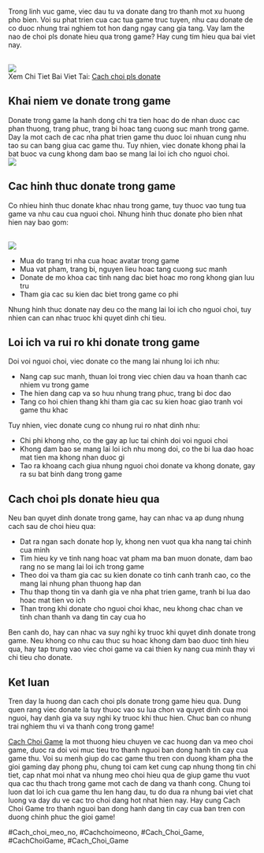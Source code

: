 <p>Trong linh vuc game, viec dau tu va donate dang tro thanh mot xu huong pho bien. Voi su phat trien cua cac tua game truc tuyen, nhu cau donate de co duoc nhung trai nghiem tot hon dang ngay cang gia tang. Vay lam the nao de choi pls donate hieu qua trong game? Hay cung tim hieu qua bai viet nay.</p><br><img src="https://cachchoigame.com/wp-content/uploads/2025/03/cach-choi-2-acc-roblox-kham-pha-the-gioi-day-ky-dieu-67d3eab590c0b.jpg"></br>
Xem Chi Tiet Bai Viet Tai: <a href="https://cachchoigame.com/cach-choi-pls-donate/">Cach choi pls donate</a><h2>Khai niem ve donate trong game</h2><p>Donate trong game la hanh dong chi tra tien hoac do de nhan duoc cac phan thuong, trang phuc, trang bi hoac tang cuong suc manh trong game. Day la mot cach de cac nha phat trien game thu duoc loi nhuan cung nhu tao su can bang giua cac game thu. Tuy nhien, viec donate khong phai la bat buoc va cung khong dam bao se mang lai loi ich cho nguoi choi.<br><img src="https://cachchoigame.com/wp-content/uploads/2025/03/Logo-cachchoigame.com_-1.png"></br><h2>Cac hinh thuc donate trong game</h2><p>Co nhieu hinh thuc donate khac nhau trong game, tuy thuoc vao tung tua game va nhu cau cua nguoi choi. Nhung hinh thuc donate pho bien nhat hien nay bao gom:</p><br><img src="https://cachchoigame.com/wp-content/uploads/2025/03/cach-choi-pls-donate-huong-dan-chi-tiet-cho-nguoi-moi-67d3e4a974c03.jpg"></br><ul>
<li>Mua do trang tri nha cua hoac avatar trong game</li>
<li>Mua vat pham, trang bi, nguyen lieu hoac tang cuong suc manh</li>
<li>Donate de mo khoa cac tinh nang dac biet hoac mo rong khong gian luu tru</li>
<li>Tham gia cac su kien dac biet trong game co phi</li>
</ul><p>Nhung hinh thuc donate nay deu co the mang lai loi ich cho nguoi choi, tuy nhien can can nhac truoc khi quyet dinh chi tieu.<h2>Loi ich va rui ro khi donate trong game</h2><p>Doi voi nguoi choi, viec donate co the mang lai nhung loi ich nhu:</p><ul>
<li>Nang cap suc manh, thuan loi trong viec chien dau va hoan thanh cac nhiem vu trong game</li>
<li>The hien dang cap va so huu nhung trang phuc, trang bi doc dao</li>
<li>Tang co hoi chien thang khi tham gia cac su kien hoac giao tranh voi game thu khac</li>
</ul><p>Tuy nhien, viec donate cung co nhung rui ro nhat dinh nhu:<ul>
<li>Chi phi khong nho, co the gay ap luc tai chinh doi voi nguoi choi</li>
<li>Khong dam bao se mang lai loi ich nhu mong doi, co the bi lua dao hoac mat tien ma khong nhan duoc gi</li>
<li>Tao ra khoang cach giua nhung nguoi choi donate va khong donate, gay ra su bat binh dang trong game</li>
</ul><h2>Cach choi pls donate hieu qua</h2><p>Neu ban quyet dinh donate trong game, hay can nhac va ap dung nhung cach sau de choi hieu qua:</p><ul>
<li>Dat ra ngan sach donate hop ly, khong nen vuot qua kha nang tai chinh cua minh</li>
<li>Tim hieu ky ve tinh nang hoac vat pham ma ban muon donate, dam bao rang no se mang lai loi ich trong game</li>
<li>Theo doi va tham gia cac su kien donate co tinh canh tranh cao, co the mang lai nhung phan thuong hap dan</li>
<li>Thu thap thong tin va danh gia ve nha phat trien game, tranh bi lua dao hoac mat tien vo ich</li>
<li>Than trong khi donate cho nguoi choi khac, neu khong chac chan ve tinh chan thanh va dang tin cay cua ho</li>
</ul><p>Ben canh do, hay can nhac va suy nghi ky truoc khi quyet dinh donate trong game. Neu khong co nhu cau thuc su hoac khong dam bao duoc tinh hieu qua, hay tap trung vao viec choi game va cai thien ky nang cua minh thay vi chi tieu cho donate.</p><h2>Ket luan</h2><p>Tren day la huong dan cach choi pls donate trong game hieu qua. Dung quen rang viec donate la tuy thuoc vao su lua chon va quyet dinh cua moi nguoi, hay danh gia va suy nghi ky truoc khi thuc hien. Chuc ban co nhung trai nghiem thu vi va thanh cong trong game!</p><p><a href="https://cachchoigame.com/">Cach Choi Game</a> la mot thuong hieu chuyen ve cac huong dan va meo choi game, duoc ra doi voi muc tieu tro thanh nguoi ban dong hanh tin cay cua game thu. Voi su menh giup do cac game thu tren con duong kham pha the gioi gaming day phong phu, chung toi cam ket cung cap nhung thong tin chi tiet, cap nhat moi nhat va nhung meo choi hieu qua de giup game thu vuot qua cac thu thach trong game mot cach de dang va thanh cong. Chung toi luon dat loi ich cua game thu len hang dau, tu do dua ra nhung bai viet chat luong va day du ve cac tro choi dang hot nhat hien nay. Hay cung Cach Choi Game tro thanh nguoi ban dong hanh dang tin cay cua ban tren con duong chinh phuc the gioi game!</p>
#Cach_choi_meo_no, #Cachchoimeono, #Cach_Choi_Game, #CachChoiGame, #Cach_Choi_Game

